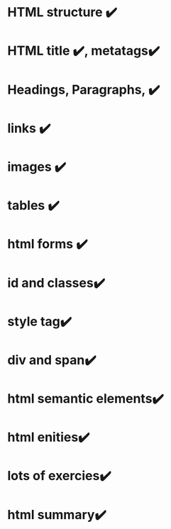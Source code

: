# HTML structure ✔️
# HTML title ✔️, metatags✔️
# Headings, Paragraphs, ✔️
# links ✔️
# images ✔️
# tables ✔️
# html forms ✔️
# id and classes✔️
# style tag✔️
# div and span✔️
# html semantic elements✔️
# html enities✔️
# lots of exercies✔️
# html summary✔️